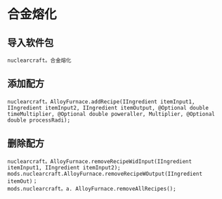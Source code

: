 # 合金熔化

## 导入软件包
`nuclearcraft。合金熔化`

## 添加配方
```zenscript
nuclearcraft。AlloyFurnace.addRecipe(IIngredient itemInput1, IIngredient itemInput2, IIngredient itemOutput, @Optional double timeMultiplier, @Optional double poweraller, Multiplier, @Optional double processRadi);
```

## 删除配方
```zenscript
nuclearcraft。AlloyFurnace.removeRecipeWidInput(IIngredient itemInput1, IIngredient itemInput2);
mods.nuclearcraft.AlloyFurnace.removeRecipeWOutput(IIngredient itemOut)；
mods.nuclearcraft。a. AlloyFurnace.removeAllRecipes();
```
